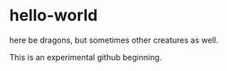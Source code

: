 # hello-world
here be dragons, but sometimes other creatures as well. 

This is an experimental github beginning. 
